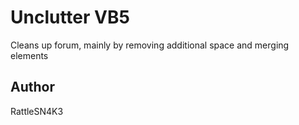 # Unclutter VB5
Cleans up forum, mainly by removing additional space and merging elements

## Author
RattleSN4K3
